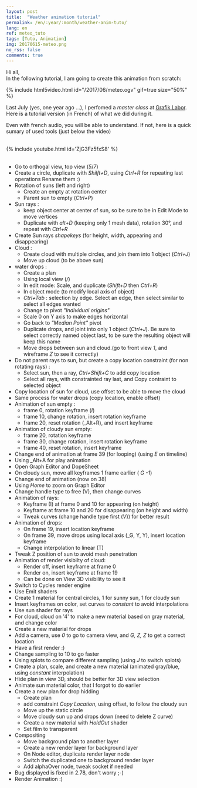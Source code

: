 ```yaml
---
layout: post
title:  "Weather animation tutorial"
permalink: /en/:year/:month/weather-anim-tuto/
lang: en
ref: meteo_tuto
tags: [Tuto, Animation]
img: 20170615-meteo.png
no_rss: false
comments: true
---
```


Hi all,  
In the following tutorial, I am going to create this animation from scratch:  

{% include html5video.html id="/2017/06/meteo.ogv" gif=true size="50%" %}

Last July (yes, one year ago ...), I perfomed a _master class_ at [Grafik Labor][1].  
Here is a tutorial version (in French) of what we did during it.  

Even with french audio, you will be able to understand. If not, here is a quick sumary of used tools (just below the video)  

<br/>
{% include youtube.html id='ZjG3Fz5fxS8' %}

<br/>
<br/>

*  Go to orthogal view, top view (_5_/_7_)  
*  Create a circle, duplicate with _Shilft+D_, using _Ctrl+R_ for repeating last operations Rename them :)  
*  Rotation of suns (left and right)  
    *  Create an empty at rotation center  
    *  Parent sun to empty (_Ctrl+P_)  
*  Sun rays :  
    *  keep object center at center of sun, so be sure to be in Edit Mode to move vertices  
    *  Duplicate with _alt+D_ (keeping only 1 mesh data), rotation 30°, and repeat with _Ctrl+R_  
*  Create Sun rays _shapekeys_ (for height, width, appearing and disappearing)  
* Cloud :  
    *  Create cloud with multiple circles, and join them into 1 object (_Ctrl+J_)  
    *  Move up cloud (to be above sun)  
* water drops :  
    *  Create a plan  
    *  Using local view (_/_)  
    *  In edit mode: Scale, and duplicate (_Shift+D_ then _Ctrl+R_)  
    *  In object mode (to modify local axis of object)  
    *  _Ctrl+Tab_ : selection by edge. Select an edge, then select similar to select all edges wanted  
    *  Change to pivot _"Individual origins"_  
    *  Scale 0 on Y axis to make edges horizontal  
    *  Go back to _"Median Point"_ pivot  
    *  Duplicate drops, and joint into only 1 object (_Ctrl+J_). Be sure to select correctly named object last, to be sure the resulting object will keep this name  
    *  Move drops between sun and cloud.(go to front view _1_, and wireframe _Z_ to see it correctly)  
* Do not parent rays to sun, but create a copy location constraint (for non rotating rays) :  
    *  Select sun, then a ray, _Ctrl+Shift+C_ to add copy location  
    *  Select all rays, with constrainted ray last, and Copy contraint to selected object  
*  Copy location of sun for cloud, use offset to be able to move the cloud  
*  Same process for water drops (copy location, enable offset)  
*  Animation of sun empty :  
    *  frame 0, rotation keyframe (_I_)  
    *  frame 10, change rotation, insert rotation keyframe  
    *  frame 20, reset rotation (_Alt+R), and insert keyframe  
*  Animation of cloudy sun empty:  
    *  frame 20, rotation keyframe  
    *  frame 30, change rotation, insert rotation keyframe  
    * frame 40, reset rotation, insert keyframe  
*  Change end of animation at frame 39 (for looping) (using _E_ on timeline)  
*  Using _Alt+A for play animation  
*  Open Graph Editor and DopeSheet  
*  On cloudy sun, move all keyframes 1 frame earlier ( _G -1_)  
*  Change end of animation (now on 38)  
*  Using _Home_ to zoom on Graph Editor  
*  Change handle type to free (V), then change curves  
*  Animation of rays:  
    *  Keyframe (I) at frame 0 and 10 for appearing (on height)  
    *  Keyframe at frame 10 and 20 for disappearing (on height and width)  
    *  Tweak curves (change handle type first (_V_)) for better result  
*  Animation of drops:  
    *  On frame 19, insert location keyframe  
    *  On frame 39, move drops using local axis (_G, Y, Y), insert location keyframe  
    *  Change interpolation to linear (T)  
*  Tweak Z position of sun to avoid mesh penetration  
*  Animation of render visibilty of cloud:  
    *  Render off, insert keyframe at frame 0  
    *  Render on, insert keyframe at frame 19  
    *  Can be done on View 3D visibility to see it  
*  Switch to Cycles render engine  
*  Use Emit shaders  
*  Create 1 material for central circles, 1 for sunny sun, 1 for cloudy sun  
*  Insert keyframes on color, set curves to _constant_ to avoid interpolations  
*  Use sun shader for rays  
*  For cloud, cloud on '4' to make a new material based on gray material, and change color  
*  Create a new material for drops  
*  Add a camera, use _0_ to go to camera view, and _G, Z, Z_ to get a correct location  
*  Have a first render :)  
*  Change sampling to 10 to go faster  
*  Using splots to compare different sampling (using _J_ to switch splots)  
*  Create a plan, scale, and create a new material (animated gray/blue, using _constant_ interpolation)  
*  Hide plan in view 3D, should be better for 3D view selection  
*  Animate sun material color, that I forgot to do earlier  
*  Create a new plan for drop hidding  
    *  Create plan  
    *  add constraint _Copy Location_, using offset, to follow the cloudy sun  
    *  Move up the static circle  
    *  Move cloudy sun up and drops down (need to delete Z curve)  
    *  Create a new material with _HoldOut_ shader  
    *  Set film to transparent  
* Compositing  
    *  Move background plan to another layer  
    *  Create a new render layer for background layer  
    *  On Node editor, duplicate render layer node  
    *  Switch the duplicated one to background render layer  
    *  Add alphaOver node, tweak socket if needed  
* Bug displayed is fixed in 2.78, don't worry ;-)  
* Render Animation :)  

[1]: http://julienduroure.com/en/2016/06/grafik-labor-rennes-on-july-2nd/
